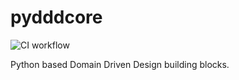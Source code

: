 # pydddcore
![CI workflow](https://github.com/kapil-dhaimade/pydddcore/actions/workflows/ci-workflow.yml/badge.svg)

Python based Domain Driven Design building blocks.

